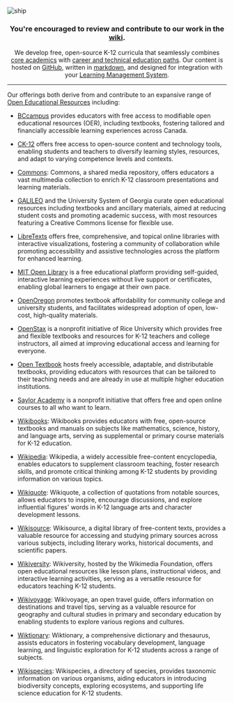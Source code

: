 ![ship](https://github.com/joone-org/curriculum.joone.org/assets/137654670/df1e49ea-0202-43fd-9c33-a7534594b515)<br>

<div align="center">

### You're encouraged to review and contribute to our work in the [wiki](https://github.com/joone-org/curriculum.joone.org/wiki).

We develop free, open-source K-12 curricula that seamlessly combines [core academics](https://github.com/joone-org/curriculum.joone.org/wiki/California-Graduation-Requirements) with [career and technical education paths](https://github.com/joone-org/curriculum.joone.org/wiki/Career-Technical-Education-(CTE)-Pathways). Our content is hosted on [GitHub](https://github.com/joone-org/intro-to-github), written in [markdown](https://github.com/joone-org/intro-to-markdown), and designed for integration with your [Learning Management System](https://en.wikipedia.org/wiki/Learning_management_system).  

</div>
  
---

Our offerings both derive from and contribute to an expansive range of [Open Educational Resources](https://en.wikiversity.org/wiki/Open_Educational_Resources) including:

* [BCcampus](https://open.bccampus.ca/) provides educators with free access to modifiable open educational resources (OER), including textbooks, fostering tailored and financially accessible learning experiences across Canada.

* [CK-12](https://www.ck12.org/) offers free access to open-source content and technology tools, enabling students and teachers to diversify learning styles, resources, and adapt to varying competence levels and contexts.

* [Commons](https://commons.wikimedia.org/): Commons, a shared media repository, offers educators a vast multimedia collection to enrich K-12 classroom presentations and learning materials.

* [GALILEO](https://oer.galileo.usg.edu/) and the University System of Georgia curate open educational resources including textbooks and ancillary materials, aimed at reducing student costs and promoting academic success, with most resources featuring a Creative Commons license for flexible use.

* [LibreTexts](https://libretexts.org/) offers free, comprehensive, and topical online libraries with interactive visualizations, fostering a community of collaboration while promoting accessibility and assistive technologies across the platform for enhanced learning.

* [MIT Open Library](https://ocw.mit.edu/course-lists/open-learning-library/) is a free educational platform providing self-guided, interactive learning experiences without live support or certificates, enabling global learners to engage at their own pace.

* [OpenOregon](https://openoregon.pressbooks.pub/) promotes textbook affordability for community college and university students, and facilitates widespread adoption of open, low-cost, high-quality materials.

* [OpenStax](https://openstax.org/) is a nonprofit initiative of Rice University which provides free and flexible textbooks and resources for K-12 teachers and college instructors, all aimed at improving educational access and learning for everyone.

* [Open Textbook](https://open.umn.edu/opentextbooks/) hosts freely accessible, adaptable, and distributable textbooks, providing educators with resources that can be tailored to their teaching needs and are already in use at multiple higher education institutions.

* [Saylor Academy](https://www.saylor.org/) is a nonprofit initiative that offers free and open online courses to all who want to learn. 

* [Wikibooks](https://www.wikibooks.org/): Wikibooks provides educators with free, open-source textbooks and manuals on subjects like mathematics, science, history, and language arts, serving as supplemental or primary course materials for K-12 education.

* [Wikipedia](https://www.wikipedia.org/): Wikipedia, a widely accessible free-content encyclopedia, enables educators to supplement classroom teaching, foster research skills, and promote critical thinking among K-12 students by providing information on various topics.

* [Wikiquote](https://www.wikiquote.org/): Wikiquote, a collection of quotations from notable sources, allows educators to inspire, encourage discussions, and explore influential figures' words in K-12 language arts and character development lessons.

* [Wikisource](https://www.wikisource.org/): Wikisource, a digital library of free-content texts, provides a valuable resource for accessing and studying primary sources across various subjects, including literary works, historical documents, and scientific papers.

* [Wikiversity](https://en.wikiversity.org/wiki/Open_Educational_Resources): Wikiversity, hosted by the Wikimedia Foundation, offers open educational resources like lesson plans, instructional videos, and interactive learning activities, serving as a versatile resource for educators teaching K-12 students.

* [Wikivoyage](https://www.wikivoyage.org/): Wikivoyage, an open travel guide, offers information on destinations and travel tips, serving as a valuable resource for geography and cultural studies in primary and secondary education by enabling students to explore various regions and cultures.

* [Wiktionary](https://www.wiktionary.org/): Wiktionary, a comprehensive dictionary and thesaurus, assists educators in fostering vocabulary development, language learning, and linguistic exploration for K-12 students across a range of subjects.

* [Wikispecies](https://species.wikimedia.org/): Wikispecies, a directory of species, provides taxonomic information on various organisms, aiding educators in introducing biodiversity concepts, exploring ecosystems, and supporting life science education for K-12 students.
